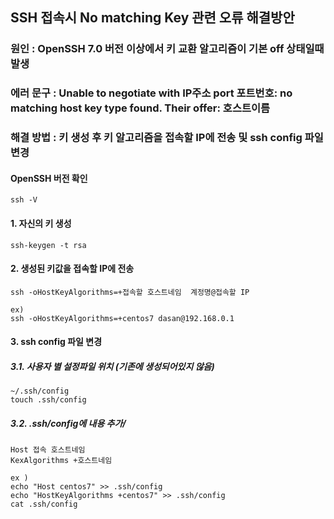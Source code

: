 ## SSH 접속시 No matching Key 관련 오류 해결방안

### 원인 : OpenSSH 7.0 버전 이상에서 키 교환 알고리즘이 기본 off 상태일때 발생
### 에러 문구 : Unable to negotiate with IP주소 port 포트번호: no matching host key type found. Their offer: 호스트이름
### 해결 방법 : 키 생성 후 키 알고리즘을 접속할 IP에 전송 및 ssh config 파일 변경

#### OpenSSH 버전 확인
```
ssh -V
```

#### 1. 자신의 키 생성
```
ssh-keygen -t rsa
```
#### 2. 생성된 키값을 접속할 IP에 전송
```
ssh -oHostKeyAlgorithms=+접속할 호스트네임  계정명@접속할 IP

ex)
ssh -oHostKeyAlgorithms=+centos7 dasan@192.168.0.1
```
#### 3. ssh config 파일 변경
##### 3.1. 사용자 별 설정파일 위치 (기존에 생성되어있지 않음)
```
~/.ssh/config
touch .ssh/config
```

##### 3.2. .ssh/config에 내용 추가/
```
Host 접속 호스트네임
KexAlgorithms +호스트네임

ex ) 
echo "Host centos7" >> .ssh/config
echo "HostKeyAlgorithms +centos7" >> .ssh/config
cat .ssh/config
```